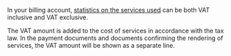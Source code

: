 In your billing account, [statistics on the services used](../operations/check-charges.md) can be both VAT inclusive and VAT exclusive.

The VAT amount is added to the cost of services in accordance with the tax law. In the payment documents and documents confirming the rendering of services, the VAT amount will be shown as a separate line.

